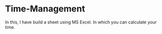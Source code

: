 # Time-Management
In this, I have build a sheet using MS Excel. In which you can calculate your time.
